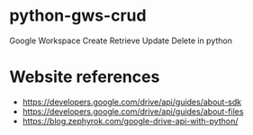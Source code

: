 # python-gws-crud
Google Workspace Create Retrieve Update Delete in python

# Website references

- https://developers.google.com/drive/api/guides/about-sdk
- https://developers.google.com/drive/api/guides/about-files
- https://blog.zephyrok.com/google-drive-api-with-python/
